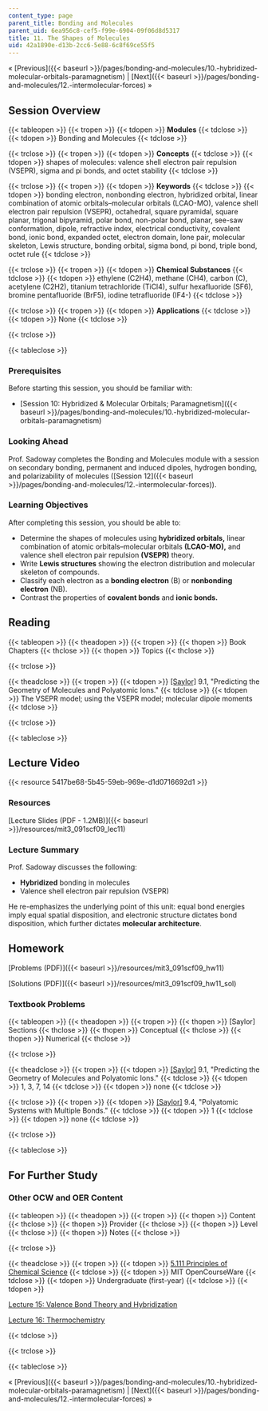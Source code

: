 ```yaml
---
content_type: page
parent_title: Bonding and Molecules
parent_uid: 6ea956c8-cef5-f99e-6904-09f06d8d5317
title: 11. The Shapes of Molecules
uid: 42a1890e-d13b-2cc6-5e88-6c8f69ce55f5
---
```


« [Previous]({{< baseurl >}}/pages/bonding-and-molecules/10.-hybridized-molecular-orbitals-paramagnetism) | [Next]({{< baseurl >}}/pages/bonding-and-molecules/12.-intermolecular-forces) »

Session Overview
----------------

{{< tableopen >}}
{{< tropen >}}
{{< tdopen >}}
**Modules**
{{< tdclose >}}
{{< tdopen >}}
Bonding and Molecules
{{< tdclose >}}

{{< trclose >}}
{{< tropen >}}
{{< tdopen >}}
**Concepts**
{{< tdclose >}}
{{< tdopen >}}
shapes of molecules: valence shell electron pair repulsion (VSEPR), sigma and pi bonds, and octet stability
{{< tdclose >}}

{{< trclose >}}
{{< tropen >}}
{{< tdopen >}}
**Keywords**
{{< tdclose >}}
{{< tdopen >}}
bonding electron, nonbonding electron, hybridized orbital, linear combination of atomic orbitals–molecular orbitals (LCAO-MO), valence shell electron pair repulsion (VSEPR), octahedral, square pyramidal, square planar, trigonal bipyramid, polar bond, non-polar bond, planar, see-saw conformation, dipole, refractive index, electrical conductivity, covalent bond, ionic bond, expanded octet, electron domain, lone pair, molecular skeleton, Lewis structure, bonding orbital, sigma bond, pi bond, triple bond, octet rule
{{< tdclose >}}

{{< trclose >}}
{{< tropen >}}
{{< tdopen >}}
**Chemical Substances**
{{< tdclose >}}
{{< tdopen >}}
ethylene (C2H4), methane (CH4), carbon (C), acetylene (C2H2), titanium tetrachloride (TiCl4), sulfur hexafluoride (SF6), bromine pentafluoride (BrF5), iodine tetrafluoride (IF4\-)
{{< tdclose >}}

{{< trclose >}}
{{< tropen >}}
{{< tdopen >}}
**Applications**
{{< tdclose >}}
{{< tdopen >}}
None
{{< tdclose >}}

{{< trclose >}}

{{< tableclose >}}

### Prerequisites

Before starting this session, you should be familiar with:

*   [Session 10: Hybridized & Molecular Orbitals; Paramagnetism]({{< baseurl >}}/pages/bonding-and-molecules/10.-hybridized-molecular-orbitals-paramagnetism)

### Looking Ahead

Prof. Sadoway completes the Bonding and Molecules module with a session on secondary bonding, permanent and induced dipoles, hydrogen bonding, and polarizability of molecules ([Session 12]({{< baseurl >}}/pages/bonding-and-molecules/12.-intermolecular-forces)).

### Learning Objectives

After completing this session, you should be able to:

*   Determine the shapes of molecules using **hybridized orbitals,** linear combination of atomic orbitals–molecular orbitals **(LCAO-MO),** and valence shell electron pair repulsion **(VSEPR)** theory.
*   Write **Lewis structures** showing the electron distribution and molecular skeleton of compounds.
*   Classify each electron as a **bonding electron** (B) or **nonbonding electron** (NB).
*   Contrast the properties of **covalent bonds** and **ionic bonds.**

Reading
-------

{{< tableopen >}}
{{< theadopen >}}
{{< tropen >}}
{{< thopen >}}
Book Chapters
{{< thclose >}}
{{< thopen >}}
Topics
{{< thclose >}}

{{< trclose >}}

{{< theadclose >}}
{{< tropen >}}
{{< tdopen >}}
[\[Saylor\]](https://saylordotorg.github.io/text_general-chemistry-principles-patterns-and-applications-v1.0/s13-01-predicting-the-geometry-of-mol.html) 9.1, "Predicting the Geometry of Molecules and Polyatomic Ions."
{{< tdclose >}}
{{< tdopen >}}
The VSEPR model; using the VSEPR model; molecular dipole moments
{{< tdclose >}}

{{< trclose >}}

{{< tableclose >}}

Lecture Video
-------------

{{< resource 5417be68-5b45-59eb-969e-d1d0716692d1 >}}

### Resources

[Lecture Slides (PDF - 1.2MB)]({{< baseurl >}}/resources/mit3_091scf09_lec11)

### Lecture Summary

Prof. Sadoway discusses the following:

*   **Hybridized** bonding in molecules
*   Valence shell electron pair repulsion (VSEPR)

He re-emphasizes the underlying point of this unit: equal bond energies imply equal spatial disposition, and electronic structure dictates bond disposition, which further dictates **molecular architecture**.

Homework
--------

[Problems (PDF)]({{< baseurl >}}/resources/mit3_091scf09_hw11)

[Solutions (PDF)]({{< baseurl >}}/resources/mit3_091scf09_hw11_sol)

### Textbook Problems

{{< tableopen >}}
{{< theadopen >}}
{{< tropen >}}
{{< thopen >}}
\[Saylor\] Sections
{{< thclose >}}
{{< thopen >}}
Conceptual
{{< thclose >}}
{{< thopen >}}
Numerical
{{< thclose >}}

{{< trclose >}}

{{< theadclose >}}
{{< tropen >}}
{{< tdopen >}}
[\[Saylor\]](https://saylordotorg.github.io/text_general-chemistry-principles-patterns-and-applications-v1.0/s13-01-predicting-the-geometry-of-mol.html) 9.1, "Predicting the Geometry of Molecules and Polyatomic Ions."
{{< tdclose >}}
{{< tdopen >}}
1, 3, 7, 14
{{< tdclose >}}
{{< tdopen >}}
none
{{< tdclose >}}

{{< trclose >}}
{{< tropen >}}
{{< tdopen >}}
[\[Saylor\]](https://saylordotorg.github.io/text_general-chemistry-principles-patterns-and-applications-v1.0/s13-04-polyatomic-systems-with-multip.html) 9.4, "Polyatomic Systems with Multiple Bonds."
{{< tdclose >}}
{{< tdopen >}}
1
{{< tdclose >}}
{{< tdopen >}}
none
{{< tdclose >}}

{{< trclose >}}

{{< tableclose >}}

For Further Study
-----------------

### Other OCW and OER Content

{{< tableopen >}}
{{< theadopen >}}
{{< tropen >}}
{{< thopen >}}
Content
{{< thclose >}}
{{< thopen >}}
Provider
{{< thclose >}}
{{< thopen >}}
Level
{{< thclose >}}
{{< thopen >}}
Notes
{{< thclose >}}

{{< trclose >}}

{{< theadclose >}}
{{< tropen >}}
{{< tdopen >}}
[5.111 Principles of Chemical Science](/courses/5-111-principles-of-chemical-science-fall-2008)
{{< tdclose >}}
{{< tdopen >}}
MIT OpenCourseWare
{{< tdclose >}}
{{< tdopen >}}
Undergraduate (first-year)
{{< tdclose >}}
{{< tdopen >}}


[Lecture 15: Valence Bond Theory and Hybridization](/courses/5-111-principles-of-chemical-science-fall-2008/pages/video-lectures/lecture-15)

[Lecture 16: Thermochemistry](/courses/5-111-principles-of-chemical-science-fall-2008/pages/video-lectures/lecture-16)


{{< tdclose >}}

{{< trclose >}}

{{< tableclose >}}

« [Previous]({{< baseurl >}}/pages/bonding-and-molecules/10.-hybridized-molecular-orbitals-paramagnetism) | [Next]({{< baseurl >}}/pages/bonding-and-molecules/12.-intermolecular-forces) »